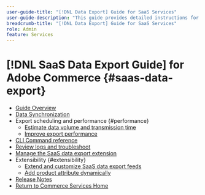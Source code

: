 ```yaml
---
user-guide-title: "[!DNL Data Export] Guide for SaaS Services"
user-guide-description: "This guide provides detailed instructions for using the [!DNL Data Export] extension for Adobe Commerce SaaS services."
breadcrumb-title: "[!DNL Data Export] Guide for SaaS Services"
role: Admin
feature: Services
---
```

# [!DNL SaaS Data Export Guide] for Adobe Commerce {#saas-data-export}

- [Guide Overview](overview.md)
- [Data Synchronization](data-synchronization.md)
- Export scheduling and performance {#performance}
  - [Estimate data volume and transmission time](estimate-data-volume-sync-time.md)
  - [Improve export performance](customize-export-processing.md)
- [CLI Command reference](data-export-cli-commands.md)
- [Review logs and troubleshoot](troubleshooting-logging.md)
- [Manage the SaaS data export extension](manage-extension.md)
- Extensibility {#extensibility}
  - [Extend and customize SaaS data export feeds](extensibility-and-customizations.md)
  - [Add product attribute dynamically](add-attribute-dynamically.md)
- [Release Notes](release-notes.md)
- [Return to Commerce Services Home](https://experienceleague.adobe.com/docs/commerce/user-guides/home.html)
